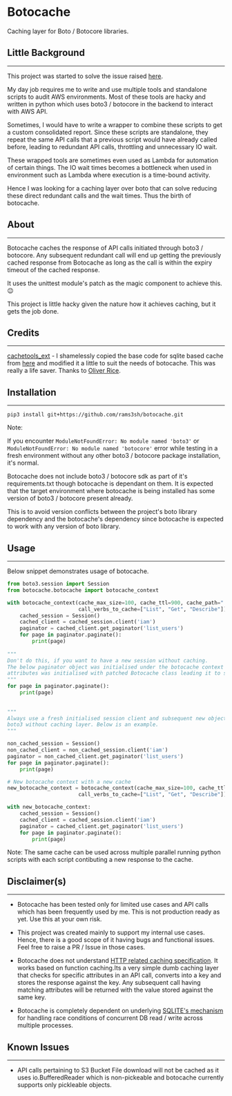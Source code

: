 # Botocache

Caching layer for Boto / Botocore libraries.


## Little Background

---

This project was started to solve the issue raised [here](https://github.com/boto/boto3/issues/2723).

My day job requires me to write and use multiple tools and standalone scripts to audit AWS environments. 
Most of these tools are hacky and written in python which uses boto3 / botocore in the backend to interact with AWS API.

Sometimes, I would have to write a wrapper to combine these scripts to get a custom consolidated report. 
Since these scripts are standalone, they repeat the same API calls that a previous script would have already 
called before, leading to redundant API calls, throttling and unnecessary IO wait. 

These wrapped tools are sometimes even used as Lambda for automation of certain things. 
The IO wait times becomes a bottleneck when used in environment such as Lambda where execution is a 
time-bound activity. 

Hence I was looking for a caching layer over boto that can solve reducing these direct redundant calls and 
the wait times. Thus the birth of botocache.


## About

---

Botocache caches the response of API calls initiated through boto3 / botocore.
Any subsequent redundant call will end up getting the previously cached response from Botocache as long as the call is
within the expiry timeout of the cached response. 
  
It uses the unittest module's patch as the magic component to achieve this. :wink:

This project is little hacky given the nature how it achieves caching, but it gets the job done. 

## Credits 

---

[cachetools_ext](https://github.com/olirice/cachetools_ext) - I shamelessly copied the base code for sqlite based 
cache from [here](https://github.com/olirice/cachetools_ext/blob/develop/cachetools_ext/sqlite.py) and modified it a 
little to suit the needs of botocache. This  was really a life saver. Thanks to [Oliver Rice](https://github.com/olirice).

## Installation

---

```
pip3 install git+https://github.com/rams3sh/botocache.git
```
Note: 

If you encounter `ModuleNotFoundError: No module named 'boto3'` or `ModuleNotFoundError: No module named 'botocore'` error while testing in a fresh environment without any other boto3 / botocore package installation, it's normal. 

Botocache does not include boto3 / botocore sdk as part of it's requirements.txt though botocache is dependant on them.
It is expected that the target environment where botocache is being installed has some version of boto3 / botocore present already. 

This is to avoid version conflicts between the project's boto library dependency and the botocache's  dependency since botocache is expected to work with any version of boto library.




## Usage

---

Below snippet demonstrates usage of botocache. 


```python
from boto3.session import Session
from botocache.botocache import botocache_context

with botocache_context(cache_max_size=100, cache_ttl=900, cache_path=".cache",
                       call_verbs_to_cache=["List", "Get", "Describe"]):
    cached_session = Session()
    cached_client = cached_session.client('iam')
    paginator = cached_client.get_paginator('list_users')
    for page in paginator.paginate():
        print(page)
        
"""
Don't do this, if you want to have a new session without caching. 
The below paginator object was initialised under the botocache context which means it's subsequent 
attributes was initialised with patched Botocache class leading it to still use the backend cache. 
"""
for page in paginator.paginate():
    print(page)
    
    
"""
Always use a fresh initialised session client and subsequent new objects outside the context of botocache to use 
boto3 without caching layer. Below is an example. 
"""

non_cached_session = Session()
non_cached_client = non_cached_session.client('iam')
paginator = non_cached_client.get_paginator('list_users')
for page in paginator.paginate():
    print(page)

# New botocache context with a new cache
new_botocache_context = botocache_context(cache_max_size=100, cache_ttl=900, cache_path=".new_cache",
                       call_verbs_to_cache=["List", "Get", "Describe"])

with new_botocache_context:
    cached_session = Session()
    cached_client = cached_session.client('iam')
    paginator = cached_client.get_paginator('list_users')
    for page in paginator.paginate():
        print(page)

```

Note: The same cache can be used across multiple parallel running python scripts with each script contibuting 
a new response to the cache. 
## Disclaimer(s)

---

* Botocache has been tested only for limited use cases and API calls which has been frequently used by me. 
This is not production ready as yet. Use this at your own risk.


* This project was created mainly to support my internal use cases. 
Hence, there is a good scope of it having bugs and functional issues. Feel free to raise a PR / Issue in those cases.


* Botocache does not understand [HTTP related caching specification](https://tools.ietf.org/html/rfc7234).
It works based on function caching.Its a very simple dumb caching layer that checks for specific attributes in an API call, converts into a key 
and stores the response against the key. 
Any subsequent call having matching attributes will be returned with the value stored against the same key.
  

* Botocache is completely dependent on underlying [SQLITE's mechanism](https://www.sqlite.org/lockingv3.html) 
for handling race conditions of concurrent DB read / write across multiple processes. 

## Known Issues

---
* API calls pertaining to S3 Bucket File download will not be cached as it uses io.BufferedReader which is non-pickeable 
  and botocache currently supports only pickleable objects. 
